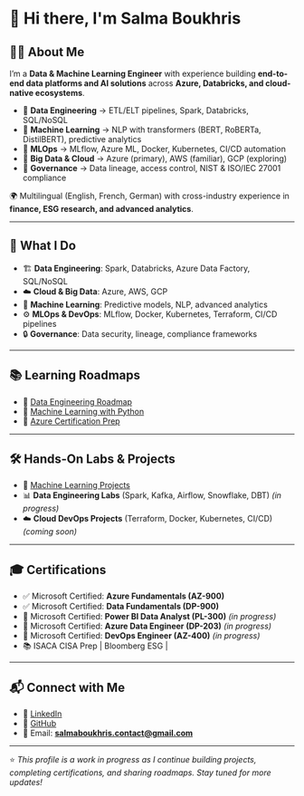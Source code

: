 # 👋 Hi there, I'm Salma Boukhris  

## 👩‍💻 About Me  
I’m a **Data & Machine Learning Engineer** with experience building **end-to-end data platforms and AI solutions** across **Azure, Databricks, and cloud-native ecosystems**.  

- 🔹 **Data Engineering** → ETL/ELT pipelines, Spark, Databricks, SQL/NoSQL  
- 🔹 **Machine Learning** → NLP with transformers (BERT, RoBERTa, DistilBERT), predictive analytics  
- 🔹 **MLOps** → MLflow, Azure ML, Docker, Kubernetes, CI/CD automation  
- 🔹 **Big Data & Cloud** → Azure (primary), AWS (familiar), GCP (exploring)  
- 🔹 **Governance** → Data lineage, access control, NIST & ISO/IEC 27001 compliance  

🌍 Multilingual (English, French, German) with cross-industry experience in **finance, ESG research, and advanced analytics**.  

---

## 🚀 What I Do
- 🏗️ **Data Engineering**: Spark, Databricks, Azure Data Factory, SQL/NoSQL  
- ☁️ **Cloud & Big Data**: Azure, AWS, GCP  
- 🤖 **Machine Learning**: Predictive models, NLP, advanced analytics  
- ⚙️ **MLOps & DevOps**: MLflow, Docker, Kubernetes, Terraform, CI/CD pipelines  
- 🔒 **Governance**: Data security, lineage, compliance frameworks  

---

## 📚 Learning Roadmaps
- 📘 [Data Engineering Roadmap](https://github.com/SalmaBoukhris/Data-Engineering-Learning-Roadmap)  
- 📘 [Machine Learning with Python](https://github.com/SalmaBoukhris/Machine-learning-with-Python)  
- 📘 [Azure Certification Prep](https://github.com/SalmaBoukhris/Microsoft-DP-900-Azure-Data-Fundamentals)  

---

## 🛠️ Hands-On Labs & Projects
- 🤖 [Machine Learning Projects](https://github.com/SalmaBoukhris/Machine-Learning-Projects)  
- 📊 **Data Engineering Labs** (Spark, Kafka, Airflow, Snowflake, DBT) *(in progress)*  
- ☁️ **Cloud DevOps Projects** (Terraform, Docker, Kubernetes, CI/CD) *(coming soon)*  

---

## 🎓 Certifications
- ✅ Microsoft Certified: **Azure Fundamentals (AZ-900)**  
- ✅ Microsoft Certified: **Data Fundamentals (DP-900)**  
- 🎯 Microsoft Certified: **Power BI Data Analyst (PL-300)** *(in progress)*  
- 🎯 Microsoft Certified: **Azure Data Engineer (DP-203)** *(in progress)*  
- 🎯 Microsoft Certified: **DevOps Engineer (AZ-400)** *(in progress)*  
- 📚 ISACA CISA Prep | Bloomberg ESG | 
---

## 📬 Connect with Me
- 💼 [LinkedIn](https://www.linkedin.com/in/salma-boukhris-2611bb161/)  
- 📂 [GitHub](https://github.com/SalmaBoukhris)  
- 📧 Email: **salmaboukhris.contact@gmail.com**  

---

⭐ *This profile is a work in progress as I continue building projects, completing certifications, and sharing roadmaps. Stay tuned for more updates!*  
